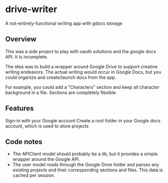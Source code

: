 # drive-writer
A not-entirely-functional writing app with gdocs storage

## Overview
This was a side project to play with oauth solutions and the google docs API. It is incomplete.

The idea was to build a wrapper around Google Drive to support creative writing endeavors. The actual writing would occur in Google Docs, but you
could organize and create/launch docs from the app.

For example, you could add a "Characters" section and keep all character background in a file. Sections are completely flexible.

## Features
Sign-in with your Google account
Create a root folder in your Google docs account, which is used to store projects

## Code notes
- The APIClient model should probably be a lib, but it provides a simple wrapper around the Google API.
- The user model reads through the Google Drive folder and parses any existing projects and their corresponding sections and files. This data is cached per session.

